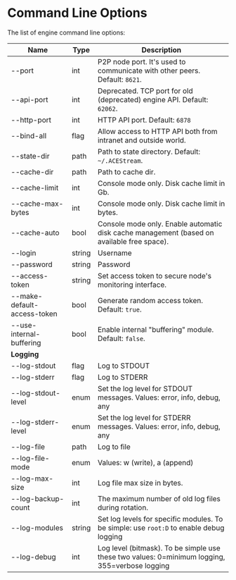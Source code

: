 # Command Line Options

The list of engine command line options:

| Name                        | Type   | Description |
| --------------------------- | ------ | --- |
| --port                      | int    | P2P node port. It's used to communicate with other peers. Default: `8621`. |
| --api-port                  | int    | Deprecated. TCP port for old (deprecated) engine API. Default: `62062`.  |
| --http-port                 | int    | HTTP API port. Default: `6878` |
| --bind-all                  | flag   | Allow access to HTTP API both from intranet and outside world. |
| --state-dir                 | path   | Path to state directory. Default: `~/.ACEStream`. |
| --cache-dir                 | path   | Path to cache dir. |
| --cache-limit               | int    | Console mode only. Disk cache limit in Gb. |
| --cache-max-bytes           | int    | Console mode only. Disk cache limit in bytes. |
| --cache-auto                | bool   | Console mode only. Enable automatic disk cache management (based on available free space). |
| --login                     | string | Username |
| --password                  | string | Password |
| --access-token              | string | Set access token to secure node's monitoring interface. |
| --make-default-access-token | bool   | Generate random access token. Default: `true`. |
| --use-internal-buffering    | bool   | Enable internal "buffering" module. Default: `false`. |
|  **Logging** |
| --log-stdout | flag | Log to STDOUT |
| --log-stderr | flag | Log to STDERR |
| --log-stdout-level | enum | Set the log level for STDOUT messages. Values: error, info, debug, any |
| --log-stderr-level | enum | Set the log level for STDERR messages. Values: error, info, debug, any |
| --log-file | path | Log to file |
| --log-file-mode | enum | Values: w (write), a (append) |
| --log-max-size | int | Log file max size in bytes.  |
| --log-backup-count | int | The maximum number of old log files during rotation. |
| --log-modules | string | Set log levels for specific modules. To be simple: use `root:D` to enable debug logging |
| --log-debug | int | Log level (bitmask). To be simple use these two values: 0=minimum logging, 355=verbose logging |

<!--
TODO:

--client-console
--client-wx
--client-gtk
--stream-source-node
--stream-support-node
--create-hls-transport



--allow-user-config
'--user-agent

--max-connections
--max-peers
--max-peers-limit
--max-upload-slots
--min-upload-slots

--fix-upload-slots
--fix-upload-slots-interval
--wanted-slots-factor
--startup-slots-factor

--startup-upload-slots
--startup-max-peers

--slots-manager-use-cpu-limit
--slots-manager-cpu-low-limit
--slots-manager-cpu-high-limit
--slots-manager-cpu-low-limit-per-core
--slots-manager-cpu-high-limit-per-core
--slots-manager-min-slots

--live-cache-type
--live-disk-cache-size
--live-mem-cache-size
--live-cache-auto-size
--live-cache-auto-size-reserve
--live-cache-max-memory-percent
--delete-pieces-before-playback
--delete-pieces-before-playback-max-iterations
--delete-chunks-before-playback
--delete-chunks-before-playback-max-iterations
--live-buffer-time
--live-max-buffer-time
--live-adjust-buffer-time

--vod-cache-type

--disk-cache-limit
--memory-cache-limit

# live output
--live-disable-multiple-read-threads
--live-stop-main-read-thread

--upnp-enabled
--stats-report-interval
--stats-report-peers
--service-access-token
--service-remote-access
--service-remote-allow-cors
--sync-regular-interval
--sync-error-interval
--disk-cache-cleanup-interval-active
--disk-cache-cleanup-interval-inactive

# special node settings
--private-node
--upload-to
--download-from
--monitor-node-ip
--ip-filter-config
-->
